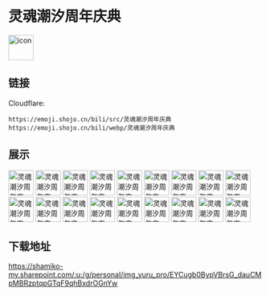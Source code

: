 # 灵魂潮汐周年庆典
<img src="https://emoji.shojo.cn/bili/src/灵魂潮汐周年庆典/icon.png" width="50" height="50" alt="icon">

## 链接
Cloudflare:
```
https://emoji.shojo.cn/bili/src/灵魂潮汐周年庆典
https://emoji.shojo.cn/bili/webp/灵魂潮汐周年庆典
```
## 展示
<img src="https://emoji.shojo.cn/bili/src/灵魂潮汐周年庆典/灵魂潮汐周年庆典-吃蛋糕.png" width="50" height="50" alt="灵魂潮汐周年庆典-吃蛋糕">
<img src="https://emoji.shojo.cn/bili/src/灵魂潮汐周年庆典/灵魂潮汐周年庆典-给心心.png" width="50" height="50" alt="灵魂潮汐周年庆典-给心心">
<img src="https://emoji.shojo.cn/bili/src/灵魂潮汐周年庆典/灵魂潮汐周年庆典-好气啊.png" width="50" height="50" alt="灵魂潮汐周年庆典-好气啊">
<img src="https://emoji.shojo.cn/bili/src/灵魂潮汐周年庆典/灵魂潮汐周年庆典-呵呵呵.png" width="50" height="50" alt="灵魂潮汐周年庆典-呵呵呵">
<img src="https://emoji.shojo.cn/bili/src/灵魂潮汐周年庆典/灵魂潮汐周年庆典-嘿嘿嘿.png" width="50" height="50" alt="灵魂潮汐周年庆典-嘿嘿嘿">
<img src="https://emoji.shojo.cn/bili/src/灵魂潮汐周年庆典/灵魂潮汐周年庆典-纠结中.png" width="50" height="50" alt="灵魂潮汐周年庆典-纠结中">
<img src="https://emoji.shojo.cn/bili/src/灵魂潮汐周年庆典/灵魂潮汐周年庆典-就这.png" width="50" height="50" alt="灵魂潮汐周年庆典-就这">
<img src="https://emoji.shojo.cn/bili/src/灵魂潮汐周年庆典/灵魂潮汐周年庆典-看看你.png" width="50" height="50" alt="灵魂潮汐周年庆典-看看你">
<img src="https://emoji.shojo.cn/bili/src/灵魂潮汐周年庆典/灵魂潮汐周年庆典-起飞.png" width="50" height="50" alt="灵魂潮汐周年庆典-起飞">
<img src="https://emoji.shojo.cn/bili/src/灵魂潮汐周年庆典/灵魂潮汐周年庆典-让我来.png" width="50" height="50" alt="灵魂潮汐周年庆典-让我来">
<img src="https://emoji.shojo.cn/bili/src/灵魂潮汐周年庆典/灵魂潮汐周年庆典-认真脸.png" width="50" height="50" alt="灵魂潮汐周年庆典-认真脸">
<img src="https://emoji.shojo.cn/bili/src/灵魂潮汐周年庆典/灵魂潮汐周年庆典-撒花花.png" width="50" height="50" alt="灵魂潮汐周年庆典-撒花花">
<img src="https://emoji.shojo.cn/bili/src/灵魂潮汐周年庆典/灵魂潮汐周年庆典-睡大觉.png" width="50" height="50" alt="灵魂潮汐周年庆典-睡大觉">
<img src="https://emoji.shojo.cn/bili/src/灵魂潮汐周年庆典/灵魂潮汐周年庆典-歇了.png" width="50" height="50" alt="灵魂潮汐周年庆典-歇了">
<img src="https://emoji.shojo.cn/bili/src/灵魂潮汐周年庆典/灵魂潮汐周年庆典-哇哦.png" width="50" height="50" alt="灵魂潮汐周年庆典-哇哦">
<img src="https://emoji.shojo.cn/bili/src/灵魂潮汐周年庆典/灵魂潮汐周年庆典-再来点.png" width="50" height="50" alt="灵魂潮汐周年庆典-再来点">
<img src="https://emoji.shojo.cn/bili/src/灵魂潮汐周年庆典/灵魂潮汐周年庆典-怎么办.png" width="50" height="50" alt="灵魂潮汐周年庆典-怎么办">
<img src="https://emoji.shojo.cn/bili/src/灵魂潮汐周年庆典/灵魂潮汐周年庆典-周年庆快乐.png" width="50" height="50" alt="灵魂潮汐周年庆典-周年庆快乐">

## 下载地址

https://shamiko-my.sharepoint.com/:u:/g/personal/img_yuru_pro/EYCugb0BypVBrsG_dauCMpMBRzptqpGTqF9qhBxdrOGnYw